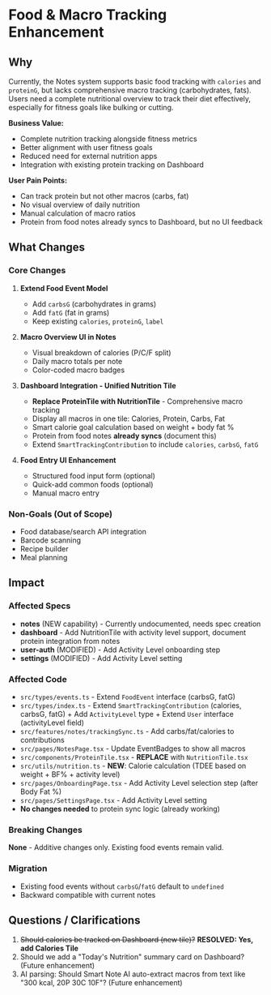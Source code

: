 # Food & Macro Tracking Enhancement

## Why

Currently, the Notes system supports basic food tracking with `calories` and `proteinG`, but lacks comprehensive macro tracking (carbohydrates, fats). Users need a complete nutritional overview to track their diet effectively, especially for fitness goals like bulking or cutting.

**Business Value:**
- Complete nutrition tracking alongside fitness metrics
- Better alignment with user fitness goals
- Reduced need for external nutrition apps
- Integration with existing protein tracking on Dashboard

**User Pain Points:**
- Can track protein but not other macros (carbs, fat)
- No visual overview of daily nutrition
- Manual calculation of macro ratios
- Protein from food notes already syncs to Dashboard, but no UI feedback

## What Changes

### Core Changes
1. **Extend Food Event Model**
   - Add `carbsG` (carbohydrates in grams)
   - Add `fatG` (fat in grams)
   - Keep existing `calories`, `proteinG`, `label`

2. **Macro Overview UI in Notes**
   - Visual breakdown of calories (P/C/F split)
   - Daily macro totals per note
   - Color-coded macro badges

3. **Dashboard Integration - Unified Nutrition Tile**
   - **Replace ProteinTile with NutritionTile** - Comprehensive macro tracking
   - Display all macros in one tile: Calories, Protein, Carbs, Fat
   - Smart calorie goal calculation based on weight + body fat %
   - Protein from food notes **already syncs** (document this)
   - Extend `SmartTrackingContribution` to include `calories`, `carbsG`, `fatG`

4. **Food Entry UI Enhancement**
   - Structured food input form (optional)
   - Quick-add common foods (optional)
   - Manual macro entry

### Non-Goals (Out of Scope)
- Food database/search API integration
- Barcode scanning
- Recipe builder
- Meal planning

## Impact

### Affected Specs
- **notes** (NEW capability) - Currently undocumented, needs spec creation
- **dashboard** - Add NutritionTile with activity level support, document protein integration from notes
- **user-auth** (MODIFIED) - Add Activity Level onboarding step
- **settings** (MODIFIED) - Add Activity Level setting

### Affected Code
- `src/types/events.ts` - Extend `FoodEvent` interface (carbsG, fatG)
- `src/types/index.ts` - Extend `SmartTrackingContribution` (calories, carbsG, fatG) + Add `ActivityLevel` type + Extend `User` interface (activityLevel field)
- `src/features/notes/trackingSync.ts` - Add carbs/fat/calories to contributions
- `src/pages/NotesPage.tsx` - Update EventBadges to show all macros
- `src/components/ProteinTile.tsx` - **REPLACE** with `NutritionTile.tsx`
- `src/utils/nutrition.ts` - **NEW**: Calorie calculation (TDEE based on weight + BF% + activity level)
- `src/pages/OnboardingPage.tsx` - Add Activity Level selection step (after Body Fat %)
- `src/pages/SettingsPage.tsx` - Add Activity Level setting
- **No changes needed** to protein sync logic (already working)

### Breaking Changes
**None** - Additive changes only. Existing food events remain valid.

### Migration
- Existing food events without `carbsG`/`fatG` default to `undefined`
- Backward compatible with current notes

## Questions / Clarifications

1. ~~Should calories be tracked on Dashboard (new tile)?~~ **RESOLVED: Yes, add Calories Tile**
2. Should we add a "Today's Nutrition" summary card on Dashboard? (Future enhancement)
3. AI parsing: Should Smart Note AI auto-extract macros from text like "300 kcal, 20P 30C 10F"? (Future enhancement)
